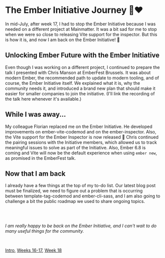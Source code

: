 # The Ember Initiative Journey 🐹❤️

In mid-July, after week 17, I had to stop the Ember Initiative because I was needed on a different project at Mainmatter. It was a bit sad for me to stop when we were so close to releasing Vite support for the inspector. But this is how it is, and now I am back on the Ember Initiative! 🎉

## Unlocking Ember Future with the Ember Initiative

Even though I was working on a different project, I continued to prepare the talk I presented with Chris Manson at EmberFest Brussels. It was about modern Ember, the recommended path to update to modern tooling, and of course, the Ember Initiative itself. We explained what it is, why the community needs it, and introduced a brand new plan that should make it easier for smaller companies to join the initiative. (I'll link the recording of the talk here whenever it's available.)

## While I was away...

My colleague Florian replaced me on the Ember Initiative. He developed improvements on ember-vite-codemod and on the ember-inspector. Also, the Vite support for the Ember Inspector is now released 🎉 Chris continued the pairing sessions with the Initiative members, which allowed us to track meaningful issues to solve as part of the Initiative. Also, Ember 6.8 is coming and Vite will now be the default experience when using `ember new`, as promised in the EmberFest talk.

## Now that I am back

I already have a few things at the top of my to-do list. Our latest blog post must be finalized, we need to figure out a problem that is occurring between template-tag-codemod and ember-cli-sass, and I am also going to challenge a bit the public roadmap we used to share ongoing topics.

<br />
<br />

_I am really happy to be back on the Ember Initiative, and I can't wait to do many useful things for the community._

<br />

[Intro](https://github.com/BlueCutOfficial/BlueCutOfficial/blob/main/articles/ember-initiative-journey/intro.md), 
[Weeks 16-17](https://github.com/BlueCutOfficial/BlueCutOfficial/blob/main/articles/ember-initiative-journey/weeks-16-17.md),
[Week 18](https://github.com/BlueCutOfficial/BlueCutOfficial/blob/main/articles/ember-initiative-journey/week-18.md)
